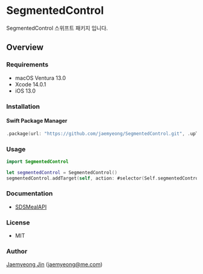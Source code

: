 # SegmentedControl

SegmentedControl 스위프트 패키지 입니다.

## Overview

### Requirements

- macOS Ventura 13.0
- Xcode 14.0.1
- iOS 13.0

### Installation

#### Swift Package Manager

```swift
.package(url: "https://github.com/jaemyeong/SegmentedControl.git", .upToNextMajor(from: "0.1.0"))
```

### Usage

```swift
import SegmentedControl

let segmentedControl = SegmentedControl()
segmentedControl.addTarget(self, action: #selector(Self.segmentedControlChanged(_:)), for: .valueChanged)
```

### Documentation

- [SDSMealAPI](https://segmented-control.jaemyeong.com/docs/documentation/segmentedcontrol/)

### License

- MIT

### Author

[Jaemyeong Jin](https://github.com/jaemyeong) ([jaemyeong@me.com](mailto:jaemyeong@me.com))
